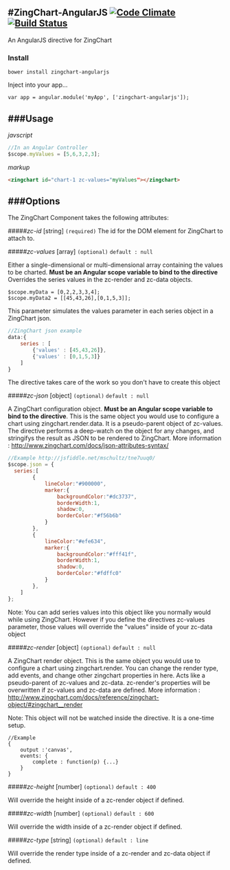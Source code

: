 #ZingChart-AngularJS
[![Code Climate](https://codeclimate.com/github/zingchart/ZingChart-AngularJS/badges/gpa.svg)](https://codeclimate.com/github/zingchart/ZingChart-AngularJS) [![Build Status](https://travis-ci.org/zingchart/ZingChart-AngularJS.svg)](https://travis-ci.org/zingchart/ZingChart-AngularJS)
---
An AngularJS directive for ZingChart
### Install
```
bower install zingchart-angularjs
```

Inject into your app...
```
var app = angular.module('myApp', ['zingchart-angularjs']);
```

###Usage
---
_javscript_
```js
//In an Angular Controller
$scope.myValues = [5,6,3,2,3];
```

_markup_
```html
<zingchart id="chart-1 zc-values="myValues"></zingchart>
```

###Options
---
The ZingChart Component takes the following attributes:

#####_zc-id_ [string] ```(required)```
The id for the DOM element for ZingChart to attach to.

#####_zc-values_ [array] ```(optional)```
```default : null```

Either a single-dimensional or multi-dimensional array containing the values to be charted. **Must be an Angular scope variable to bind to the directive** Overrides the series values in the zc-render and zc-data objects.
```
$scope.myData = [0,2,2,3,3,4];
$scope.myData2 = [[45,43,26],[0,1,5,3]];
```
This parameter simulates the values parameter in each series object in a ZingChart json.
```js
//ZingChart json example
data:{
    series : [
        {'values' : [45,43,26]},
        {'values' : [0,1,5,3]}
    ]
}
```
The directive takes care of the work so you don't have to create this object

#####_zc-json_ [object] ```(optional)```
```default : null```

A ZingChart configuration object. **Must be an Angular scope variable to bind to the directive**. This is the same object you would use to configure a chart using zingchart.render.data. It is a pseudo-parent object of zc-values. The directive performs a deep-watch on the object for any changes, and stringifys the result as JSON to be rendered to ZingChart.  More information : http://www.zingchart.com/docs/json-attributes-syntax/

```js
//Example http://jsfiddle.net/mschultz/tne7uuq0/
$scope.json = {
  series:[
        {
            lineColor:"#900000",
            marker:{
                backgroundColor:"#dc3737",
                borderWidth:1,
                shadow:0,
                borderColor:"#f56b6b"
            }
        },
        {
            lineColor:"#efe634",
            marker:{
                backgroundColor:"#fff41f",
                borderWidth:1,
                shadow:0,
                borderColor:"#fdffc0"
            }
        },
    ]
};
```
Note: You can add series values into this object like you normally would while using ZingChart. However if you define the directives zc-values parameter, those values will override the "values" inside of your zc-data object


#####_zc-render_ [object] ```(optional)```
```default : null```

A ZingChart render object. This is the same object you would use to configure a chart using zingchart.render. You can change the render type, add events, and change other zingchart properties in here. Acts like a pseudo-parent of zc-values and zc-data. zc-render's properties will be overwritten if zc-values and zc-data are defined. More information : http://www.zingchart.com/docs/reference/zingchart-object/#zingchart__render

Note: This object will not be watched inside the directive. It is a one-time setup.

```
//Example
{
    output :'canvas',
    events: {
        complete : function(p) {...}
    }
}
```



#####_zc-height_ [number] ```(optional)```
```default : 400```

Will override the height inside of a zc-render object if defined.

#####_zc-width_ [number] ```(optional)```
```default : 600```

Will override the width inside of a zc-render object if defined.

#####_zc-type_ [string] ```(optional)```
```default : line```

Will override the render type inside of a zc-render and zc-data object if defined.
